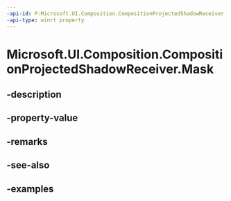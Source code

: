 ```yaml
---
-api-id: P:Microsoft.UI.Composition.CompositionProjectedShadowReceiver.Mask
-api-type: winrt property
---
```


# Microsoft.UI.Composition.CompositionProjectedShadowReceiver.Mask

<!--
public Microsoft.UI.Composition.CompositionBrush Mask { get; set; }
-->


## -description

## -property-value

## -remarks

## -see-also

## -examples


